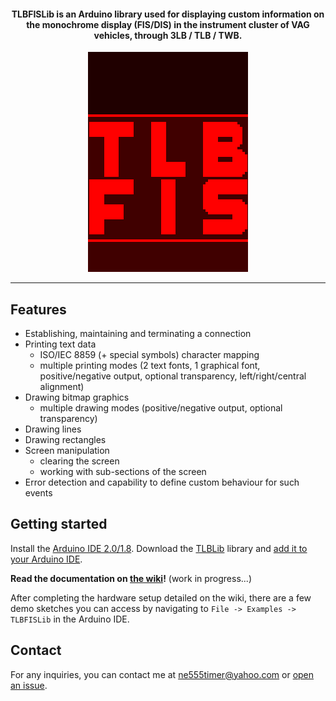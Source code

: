 <h4 align="center"><b>TLBFISLib</b> is an Arduino library used for displaying custom information on the monochrome display (FIS/DIS) in the instrument cluster of VAG vehicles, through 3LB / TLB / TWB.</h4>

<p align="center">
  <img src="https://github.com/domnulvlad/TLBFISLib/blob/main/media/TLBFIS_display.png"/>
</p>

---

## Features
- Establishing, maintaining and terminating a connection
- Printing text data
  - ISO/IEC 8859 (+ special symbols) character mapping
  - multiple printing modes (2 text fonts, 1 graphical font, positive/negative output, optional transparency, left/right/central alignment)
- Drawing bitmap graphics
  - multiple drawing modes (positive/negative output, optional transparency)
- Drawing lines
- Drawing rectangles
- Screen manipulation
  - clearing the screen
  - working with sub-sections of the screen
- Error detection and capability to define custom behaviour for such events

## Getting started
Install the [Arduino IDE 2.0/1.8](https://www.arduino.cc/en/software).
Download the [TLBLib](https://github.com/domnulvlad/TLBLib/releases/latest) library and [add it to your Arduino IDE](https://docs.arduino.cc/software/ide-v1/tutorials/installing-libraries#importing-a-zip-library).

**Read the documentation on [the wiki](https://github.com/domnulvlad/TLBFISLib/wiki)!** (work in progress...)

After completing the hardware setup detailed on the wiki, there are a few demo sketches you can access by navigating to `File -> Examples -> TLBFISLib` in the Arduino IDE.

## Contact
For any inquiries, you can contact me at [ne555timer@yahoo.com](mailto:ne555timer@yahoo.com) or [open an issue](https://github.com/domnulvlad/TLBFISLib/issues).
